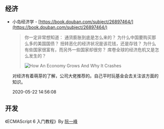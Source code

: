 ## 经济

- 小岛经济学 - [https://book.douban.com/subject/26897464/](https://book.douban.com/subject/26897464/)

  > 你一定非常想知道：
  > 通货膨胀到底是怎么来的？
  > 为什么中国要购买那么多的美国国债？
  > 扭转恶化的经济状况是该花钱，还是存钱？
  > 为什么有些国家很富有，而另外一些国家却很穷？
  > 席卷全球的经济危机又是怎么发生的？
  >
  > ![How An Economy Grows And Why It Crashes](https://image.yoouu.cn/sunseekerx/me/book/How%20An%20Economy%20Grows%20And%20Why%20It%20Crashes.jpg)

  对经济有着萌芽的了解，公司大佬推荐的。自己平时玩基金会去关注该方面的知识。
  
  2020-05-22 14:56:08



## 开发

《ECMAScript 6 入门教程》By [阮一峰](http://www.ruanyifeng.com/)